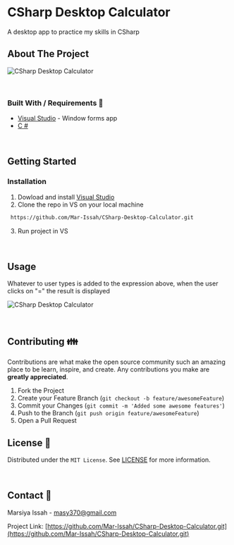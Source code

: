 # CSharp Desktop Calculator
A desktop app to practice my skills in CSharp

## About The Project

![CSharp Desktop Calculator](https://res.cloudinary.com/dytnpjxrd/image/upload/v1617840976/My%20Website%20Projects/csharp_cal._bhvypw.png)

<br>

### Built With / Requirements :construction_worker:

- [Visual Studio](https://visualstudio.microsoft.com/) - Window forms app
- [C #](https://docs.microsoft.com/en-us/dotnet/csharp/)

<br>

<!-- GETTING STARTED -->

## Getting Started

### Installation

1. Dowload and install [Visual Studio](https://visualstudio.microsoft.com/)
2.  Clone the repo in VS on your local machine
   ```sh
    https://github.com/Mar-Issah/CSharp-Desktop-Calculator.git
   ```
3. Run project in VS

<br>

<!-- USAGE EXAMPLES -->

## Usage

Whatever to user types is added to the expression above, when the user clicks on "=" the result is displayed

![CSharp Desktop Calculator](https://res.cloudinary.com/dytnpjxrd/image/upload/v1617840976/My%20Website%20Projects/csharp_cal._2_pilb0u.png)

<br>
<!-- CONTRIBUTING -->

## Contributing :family:

Contributions are what make the open source community such an amazing place to be learn, inspire, and create. Any contributions you make are **greatly appreciated**.

1. Fork the Project
2. Create your Feature Branch (`git checkout -b feature/awesomeFeature`)
3. Commit your Changes (`git commit -m 'Added some awesome features'`)
4. Push to the Branch (`git push origin feature/awesomeFeature`)
5. Open a Pull Request
   <br>

<!-- LICENSE -->

## License :page_facing_up:

Distributed under the `MIT License`. See [LICENSE](https://choosealicense.com/licenses/mit/) for more information.

<!-- CONTACT -->

<br>

## Contact :e-mail:

Marsiya Issah - masy370@gmail.com

Project Link: [https://github.com/Mar-Issah/CSharp-Desktop-Calculator.git](https://github.com/Mar-Issah/CSharp-Desktop-Calculator.git)
